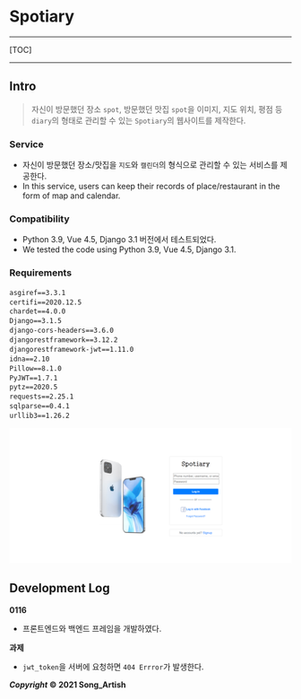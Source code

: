 # Spotiary

---

[TOC]

---



## Intro

> 자신이 방문했던 장소 `spot`, 방문했던 맛집 `spot`을 이미지, 지도 위치, 평점 등 `diary`의 형태로 관리할 수 있는 `Spotiary`의 웹사이트를 제작한다.

### Service

- 자신이 방문했던 장소/맛집을 `지도`와 `캘린더`의 형식으로 관리할 수 있는 서비스를 제공한다.
- In this service, users can keep their records of place/restaurant in the form of map and calendar.

### Compatibility

- Python 3.9, Vue 4.5, Django 3.1 버전에서 테스트되었다.
- We tested the code using Python 3.9, Vue 4.5, Django 3.1.

### Requirements

```markdown
asgiref==3.3.1
certifi==2020.12.5
chardet==4.0.0
Django==3.1.5
django-cors-headers==3.6.0
djangorestframework==3.12.2
djangorestframework-jwt==1.11.0
idna==2.10
Pillow==8.1.0
PyJWT==1.7.1
pytz==2020.5
requests==2.25.1
sqlparse==0.4.1
urllib3==1.26.2
```



![Main Page](img/main_page.png)



## Development Log

**0116**

- 프론트엔드와 백엔드 프레임을 개발하였다.

**과제**

- `jwt_token`을 서버에 요청하면 `404 Errror`가 발생한다.





***Copyright* © 2021 Song_Artish**